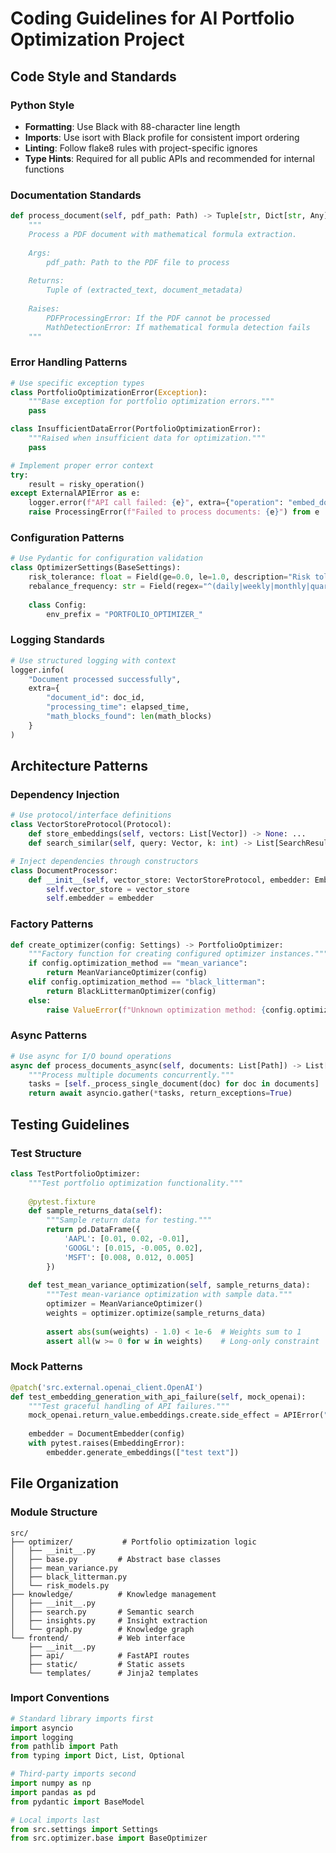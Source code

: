 # Coding Guidelines for AI Portfolio Optimization Project

## Code Style and Standards

### Python Style
- **Formatting**: Use Black with 88-character line length
- **Imports**: Use isort with Black profile for consistent import ordering
- **Linting**: Follow flake8 rules with project-specific ignores
- **Type Hints**: Required for all public APIs and recommended for internal functions

### Documentation Standards
```python
def process_document(self, pdf_path: Path) -> Tuple[str, Dict[str, Any]]:
    """
    Process a PDF document with mathematical formula extraction.
    
    Args:
        pdf_path: Path to the PDF file to process
        
    Returns:
        Tuple of (extracted_text, document_metadata)
        
    Raises:
        PDFProcessingError: If the PDF cannot be processed
        MathDetectionError: If mathematical formula detection fails
    """
```

### Error Handling Patterns
```python
# Use specific exception types
class PortfolioOptimizationError(Exception):
    """Base exception for portfolio optimization errors."""
    pass

class InsufficientDataError(PortfolioOptimizationError):
    """Raised when insufficient data for optimization."""
    pass

# Implement proper error context
try:
    result = risky_operation()
except ExternalAPIError as e:
    logger.error(f"API call failed: {e}", extra={"operation": "embed_documents"})
    raise ProcessingError(f"Failed to process documents: {e}") from e
```

### Configuration Patterns
```python
# Use Pydantic for configuration validation
class OptimizerSettings(BaseSettings):
    risk_tolerance: float = Field(ge=0.0, le=1.0, description="Risk tolerance level")
    rebalance_frequency: str = Field(regex="^(daily|weekly|monthly|quarterly)$")
    
    class Config:
        env_prefix = "PORTFOLIO_OPTIMIZER_"
```

### Logging Standards
```python
# Use structured logging with context
logger.info(
    "Document processed successfully",
    extra={
        "document_id": doc_id,
        "processing_time": elapsed_time,
        "math_blocks_found": len(math_blocks)
    }
)
```

## Architecture Patterns

### Dependency Injection
```python
# Use protocol/interface definitions
class VectorStoreProtocol(Protocol):
    def store_embeddings(self, vectors: List[Vector]) -> None: ...
    def search_similar(self, query: Vector, k: int) -> List[SearchResult]: ...

# Inject dependencies through constructors
class DocumentProcessor:
    def __init__(self, vector_store: VectorStoreProtocol, embedder: EmbedderProtocol):
        self.vector_store = vector_store
        self.embedder = embedder
```

### Factory Patterns
```python
def create_optimizer(config: Settings) -> PortfolioOptimizer:
    """Factory function for creating configured optimizer instances."""
    if config.optimization_method == "mean_variance":
        return MeanVarianceOptimizer(config)
    elif config.optimization_method == "black_litterman":
        return BlackLittermanOptimizer(config)
    else:
        raise ValueError(f"Unknown optimization method: {config.optimization_method}")
```

### Async Patterns
```python
# Use async for I/O bound operations
async def process_documents_async(self, documents: List[Path]) -> List[ProcessingResult]:
    """Process multiple documents concurrently."""
    tasks = [self._process_single_document(doc) for doc in documents]
    return await asyncio.gather(*tasks, return_exceptions=True)
```

## Testing Guidelines

### Test Structure
```python
class TestPortfolioOptimizer:
    """Test portfolio optimization functionality."""
    
    @pytest.fixture
    def sample_returns_data(self):
        """Sample return data for testing."""
        return pd.DataFrame({
            'AAPL': [0.01, 0.02, -0.01],
            'GOOGL': [0.015, -0.005, 0.02],
            'MSFT': [0.008, 0.012, 0.005]
        })
    
    def test_mean_variance_optimization(self, sample_returns_data):
        """Test mean-variance optimization with sample data."""
        optimizer = MeanVarianceOptimizer()
        weights = optimizer.optimize(sample_returns_data)
        
        assert abs(sum(weights) - 1.0) < 1e-6  # Weights sum to 1
        assert all(w >= 0 for w in weights)    # Long-only constraint
```

### Mock Patterns
```python
@patch('src.external.openai_client.OpenAI')
def test_embedding_generation_with_api_failure(self, mock_openai):
    """Test graceful handling of API failures."""
    mock_openai.return_value.embeddings.create.side_effect = APIError("Rate limit")
    
    embedder = DocumentEmbedder(config)
    with pytest.raises(EmbeddingError):
        embedder.generate_embeddings(["test text"])
```

## File Organization

### Module Structure
```
src/
├── optimizer/           # Portfolio optimization logic
│   ├── __init__.py
│   ├── base.py         # Abstract base classes
│   ├── mean_variance.py
│   ├── black_litterman.py
│   └── risk_models.py
├── knowledge/          # Knowledge management
│   ├── __init__.py
│   ├── search.py       # Semantic search
│   ├── insights.py     # Insight extraction
│   └── graph.py        # Knowledge graph
└── frontend/           # Web interface
    ├── __init__.py
    ├── api/            # FastAPI routes
    ├── static/         # Static assets
    └── templates/      # Jinja2 templates
```

### Import Conventions
```python
# Standard library imports first
import asyncio
import logging
from pathlib import Path
from typing import Dict, List, Optional

# Third-party imports second
import numpy as np
import pandas as pd
from pydantic import BaseModel

# Local imports last
from src.settings import Settings
from src.optimizer.base import BaseOptimizer
```
